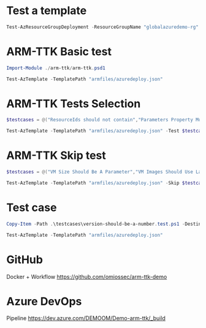 # Test a template 

```powershell
Test-AzResourceGroupDeployment -ResourceGroupName "globalazuredemo-rg" -TemplateFile "armfiles/azuredeploy.json"
```

# ARM-TTK Basic test 

```powershell
Import-Module ./arm-ttk/arm-ttk.psd1

Test-AzTemplate -TemplatePath "armfiles/azuredeploy.json"

```

# ARM-TTK Tests Selection

```powershell
$testcases = @("ResourceIds should not contain","Parameters Property Must Exist")

Test-AzTemplate -TemplatePath "armfiles/azuredeploy.json" -Test $testcases
```

# ARM-TTK Skip test

```powershell
$testcases = @("VM Size Should Be A Parameter","VM Images Should Use Latest Version", "Virtual Machines Should Not Be Preview")

Test-AzTemplate -TemplatePath "armfiles/azuredeploy.json" -Skip $testcases

```

# Test case 

```powershell
Copy-Item -Path .\testcases\version-should-be-a-number.test.ps1 -Destination .\arm-ttk\testcases\deploymentTemplate\version-should-be-a-number.test.ps1 

Test-AzTemplate -TemplatePath "armfiles/azuredeploy.json"
```

# GitHub 

Docker + Workflow https://github.com/omiossec/arm-ttk-demo

# Azure DevOps 

Pipeline https://dev.azure.com/DEMOOM/Demo-arm-ttk/_build